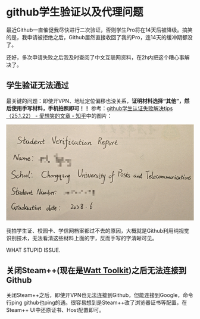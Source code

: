 # github学生验证以及代理问题

最近Github一直催促我尽快进行二次验证，否则学生Pro将在14天后被降级。搞笑的是，我申请被拒绝之后，Github居然直接收回了我的Pro，连14天的缓冲期都没了。

还好，多次申请失败之后我及时查阅了中文互联网资料，在2h内把这个糟心事解决了。

## 学生验证无法通过

最关键的问题：即使开VPN、地址定位偏移也没关系，**证明材料选择“其他”，然后使用手写材料，手机拍照即可！！** 参考：[github学生认证失败解决tips（25.1.22） - 愛想笑的文章 - 知乎](https://zhuanlan.zhihu.com/p/19877728956)中的图片：

![证明材料](images/证明材料.png)

我拍学生证、校园卡、学信网档案都过不去的原因，大概就是Github利用纯视觉识别技术，无法看清这些材料上面的字，反而手写的字清晰可见。

WHAT STUPID ISSUE.

## 关闭Steam++(现在是[Watt Toolkit](https://github.com/BeyondDimension/SteamTools))之后无法连接到Github

关闭Steam++之后，即使开VPN也无法连接到Github，但能连接到Google，命令行ping github也ping的通。很容易想到是Steam++改了浏览器证书等配置，在Steam++ UI中还原证书、Host配置即可。



